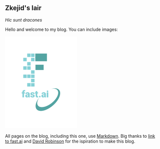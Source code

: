 ## Zkejid's lair
*Hic sunt dracones*

Hello and welcome to my blog.  You can include images:

![Image of fast.ai logo](images/logo.png)

All pages on the blog, including this one, use [Markdown](https://guides.github.com/features/mastering-markdown/). Big thanks to [link to fast.ai](https://www.fast.ai) and [David Robinson](http://varianceexplained.org/) for the ispiration to make this blog.
